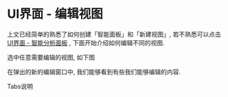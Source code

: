# UI界面 - 编辑视图

上文已经简单的熟悉了如何创建「智能面板」和「新建视图」, 若不熟悉可以点击[ UI界面 - 智能分析面板](/part4/ui_dashboard.md) , 下面开始介绍如何编辑不同的视图.



选中任意需要编辑的视图, 如下图





在弹出的新的编辑窗口中, 我们能够看到有些我们能够编辑的内容. 





Tabs说明

